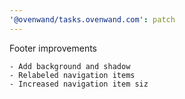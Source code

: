 ```yaml
---
'@ovenwand/tasks.ovenwand.com': patch
---
```


Footer improvements

    - Add background and shadow
    - Relabeled navigation items
    - Increased navigation item siz
